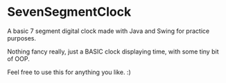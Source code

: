 # SevenSegmentClock
A basic 7 segment digital clock made with Java and Swing for practice purposes.

Nothing fancy really, just a BASIC clock displaying time, with some tiny bit of OOP.

Feel free to use this for anything you like. :)
